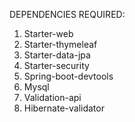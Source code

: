 DEPENDENCIES REQUIRED:


1.	Starter-web
2.	Starter-thymeleaf
3.	Starter-data-jpa
4.	Starter-security
5.	Spring-boot-devtools
6.	Mysql
7.	Validation-api
8.	Hibernate-validator
